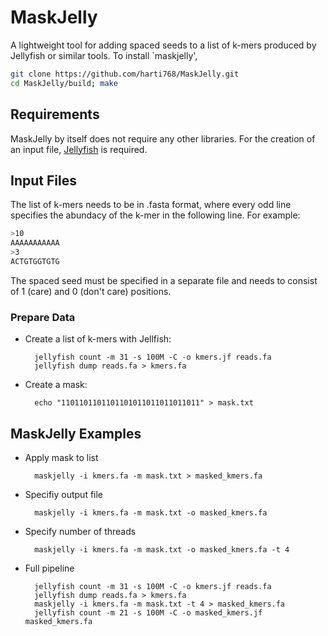 # MaskJelly

A lightweight tool for adding spaced seeds to a list of k-mers produced by Jellyfish or similar tools.
To install `maskjelly',
```sh
git clone https://github.com/harti768/MaskJelly.git
cd MaskJelly/build; make
```

## Requirements

MaskJelly by itself does not require any other libraries.
For the creation of an input file, [Jellyfish](https://github.com/gmarcais/Jellyfish) is required.

## Input Files
The list of k-mers needs to be in .fasta format, where every odd line specifies the abundacy of the k-mer in the following line. For example:
```sh
>10
AAAAAAAAAAA
>3
ACTGTGGTGTG
```

The spaced seed must be specified in a separate file and needs to consist of 1 (care) and 0 (don't care) positions.

### Prepare Data

* Create a list of k-mers with Jellfish:

        jellyfish count -m 31 -s 100M -C -o kmers.jf reads.fa
        jellyfish dump reads.fa > kmers.fa
* Create a mask:

        echo "1101101101101101011011011011011" > mask.txt


## MaskJelly Examples

* Apply mask to list

        maskjelly -i kmers.fa -m mask.txt > masked_kmers.fa

* Specifiy output file

        maskjelly -i kmers.fa -m mask.txt -o masked_kmers.fa

* Specify number of threads

        maskjelly -i kmers.fa -m mask.txt -o masked_kmers.fa -t 4

* Full pipeline

        jellyfish count -m 31 -s 100M -C -o kmers.jf reads.fa
        jellyfish dump reads.fa > kmers.fa
        maskjelly -i kmers.fa -m mask.txt -t 4 > masked_kmers.fa
        jellyfish count -m 21 -s 100M -C -o masked_kmers.jf masked_kmers.fa
